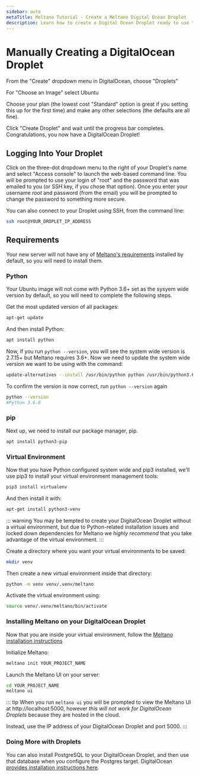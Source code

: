 ```yaml
---
sidebar: auto
metaTitle: Meltano Tutorial - Create a Meltano Digital Ocean Droplet
description: Learn how to create a Digital Ocean Droplet ready to use to host a Meltano instance.
---
```


# Manually Creating a DigitalOcean Droplet

From the "Create" dropdown menu in DigitalOcean, choose "Droplets"

For "Choose an Image" select Ubuntu

Choose your plan (the lowest cost "Standard" option is great if you setting this up for the first time) and make any other selections (the defaults are all fine).

Click "Create Droplet" and wait until the progress bar completes. Congratulations, you now have a DigitalOcean Droplet!

## Logging Into Your Droplet

Click on the three-dot dropdown menu to the right of your Droplet's name and select "Access console" to launch the web-based command line. You will be prompted to use your login of "root" and the password that was emailed to you (or SSH key, if you chose that option). Once you enter your username _root_ and password (from the email) you will be prompted to change the password to something more secure.

You can also connect to your Droplet using SSH, from the command line:

```bash
ssh root@YOUR_DROPLET_IP_ADDRESS
```

## Requirements

Your new server will not have any of [Meltano's requirements](/developer-tools/self-hosted-installation.html#requirements) installed by default, so you will need to install them.

### Python

Your Ubuntu image will not come with Python 3.6+ set as the sysyem wide version by default, so you will need to complete the following steps.

Get the most updated version of all packages:

```bash
apt-get update
```

And then install Python:

```bash
apt install python
```

Now, if you run `python --version`, you will see the system wide version is 2.7.15+ but Meltano requires 3.6+. Now we need to update the system wide version we want to be using with the command:

```bash
update-alternatives --install /usr/bin/python python /usr/bin/python3.6 1
```

To confirm the version is now correct, run `python --version` again

```bash
python --version
#Python 3.6.8
```

### pip

Next up, we need to install our package manager, pip.

```bash
apt install python3-pip
```

### Virtual Environment

Now that you have Python configured system wide and pip3 installed, we'll use pip3 to install your virtual environment management tools:

```bash
pip3 install virtualenv
```

And then install it with:

```bash
apt-get install python3-venv
```

::: warning
You may be tempted to create your DigitalOcean Droplet without a virtual environment, but due to Python-related installation issues and locked down dependencies for Meltano we _highly recommend_ that you take advantage of the virtual environment.
:::

Create a directory where you want your virtual environments to be saved:

```bash
mkdir venv
```

Then create a new virtual environment inside that directory:

```bash
python -m venv venv/.venv/meltano
```

Activate the virtual environment using:

```bash
source venv/.venv/meltano/bin/activate
```

### Installing Meltano on your DigitalOcean Droplet

Now that you are inside your virtual environment, follow the [Meltano installation instructions](/developer-tools/self-hosted-installation.html#installing-meltano)

Initialize Meltano:

```bash
meltano init YOUR_PROJECT_NAME
```

Launch the Meltano UI on your server:

```bash
cd YOUR_PROJECT_NAME
meltano ui
```

::: tip
When you run `meltano ui` you will be prompted to view the Meltano UI at http://localhost:5000, however _this will not work for DigitalOcean Droplets_ because they are hosted in the cloud.

Instead, use the IP address of your DigitalOcean Droplet and port 5000.
:::

### Doing More with Droplets

You can also install PostgreSQL to your DigitalOcean Droplet, and then use that database when you configure the Postgres target. DigitalOcean [provides installation instructions here](https://www.digitalocean.com/community/tutorials/how-to-install-and-use-postgresql-on-ubuntu-18-04).
